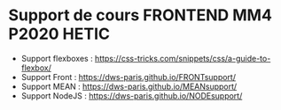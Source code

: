 # Support de cours FRONTEND MM4 P2020 HETIC

- Support flexboxes : https://css-tricks.com/snippets/css/a-guide-to-flexbox/
- Support Front : https://dws-paris.github.io/FRONTsupport/
- Support MEAN : https://dws-paris.github.io/MEANsupport/
- Support NodeJS : https://dws-paris.github.io/NODEsupport/